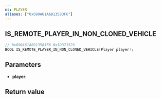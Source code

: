 ```yaml
---
ns: PLAYER
aliases: ["0x690A61A6D13583F6"]
---
```

## IS_REMOTE_PLAYER_IN_NON_CLONED_VEHICLE

```c
// 0x690A61A6D13583F6 0x1D371529
BOOL IS_REMOTE_PLAYER_IN_NON_CLONED_VEHICLE(Player player);
```

## Parameters
* **player**: 

## Return value
